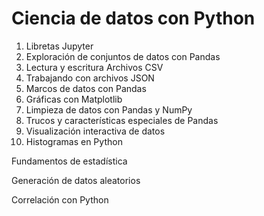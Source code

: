 # Ciencia de datos con Python

1. Libretas Jupyter
2. Exploración de conjuntos de datos con Pandas
3.  Lectura y escritura Archivos CSV
4.  Trabajando con archivos JSON
5.  Marcos de datos con Pandas 
6.  Gráficas con Matplotlib
7.  Limpieza de datos con Pandas y NumPy
8.  Trucos y características especiales de Pandas
9.  Visualización interactiva de datos
10. Histogramas en Python

Fundamentos de estadística

Generación de datos aleatorios

Correlación con Python